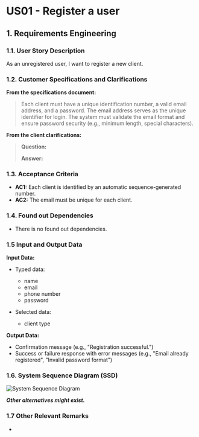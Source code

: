 # US01 - Register a user

## 1. Requirements Engineering

### 1.1. User Story Description

As an unregistered user, I want to register a new client.

### 1.2. Customer Specifications and Clarifications 

**From the specifications document:**

> Each client must have a unique identification number, a valid email address, and a password. 
> The email address serves as the unique identifier for login. 
> The system must validate the email format and ensure password security (e.g., minimum length, special characters).

**From the client clarifications:**

> **Question:**
>
> **Answer:**

### 1.3. Acceptance Criteria

* **AC1:** Each client is identified by an automatic sequence-generated number.
* **AC2:** The email must be unique for each client.

### 1.4. Found out Dependencies

* There is no found out dependencies.

### 1.5 Input and Output Data

**Input Data:**

* Typed data:
    * name
    * email
    * phone number
    * password
	
* Selected data:
    * client type

**Output Data:**

* Confirmation message (e.g., "Registration successful.")
* Success or failure response with error messages (e.g., "Email already registered", "Invalid password format")

### 1.6. System Sequence Diagram (SSD)

![System Sequence Diagram](US006-SSD.svg)

**_Other alternatives might exist._**

### 1.7 Other Relevant Remarks

* 